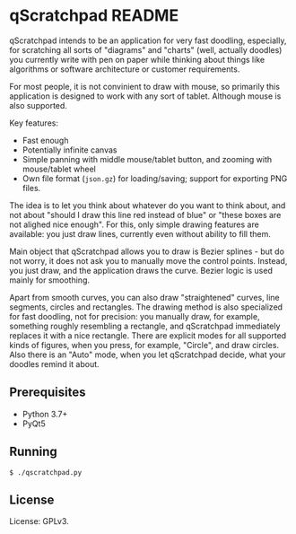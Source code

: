 qScratchpad README
==================

qScratchpad intends to be an application for very fast doodling, especially,
for scratching all sorts of "diagrams" and "charts" (well, actually doodles)
you currently write with pen on paper while thinking about things like
algorithms or software architecture or customer requirements.

For most people, it is not convinient to draw with mouse, so primarily this
application is designed to work with any sort of tablet. Although mouse is also
supported.

Key features:

* Fast enough
* Potentially infinite canvas
* Simple panning with middle mouse/tablet button, and zooming with mouse/tablet wheel
* Own file format (`json.gz`) for loading/saving; support for exporting PNG files.

The idea is to let you think about whatever do you want to think about, and not
about "should I draw this line red instead of blue" or "these boxes are not
alighed nice enough". For this, only simple drawing features are available: you
just draw lines, currently even without ability to fill them.

Main object that qScratchpad allows you to draw is Bezier splines - but do not
worry, it does not ask you to manually move the control points. Instead, you
just draw, and the application draws the curve. Bezier logic is used mainly for
smoothing.

Apart from smooth curves, you can also draw "straightened" curves, line
segments, circles and rectangles. The drawing method is also specialized for
fast doodling, not for precision: you manually draw, for example, something
roughly resembling a rectangle, and qScratchpad immediately replaces it with a
nice rectangle. There are explicit modes for all supported kinds of figures,
when you press, for example, "Circle", and draw circles. Also there is an
"Auto" mode, when you let qScratchpad decide, what your doodles remind it
about.

Prerequisites
-------------

* Python 3.7+
* PyQt5

Running
-------

    $ ./qscratchpad.py

License
-------

License: GPLv3.

